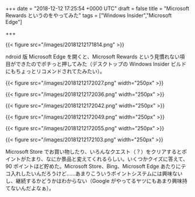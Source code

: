 
+++
date = "2018-12-12 17:25:54 +0000 UTC"
draft = false
title = "Microsoft Rewards というのをやってみた"
tags = ["Windows Insider","Microsoft Edge"]

+++


{{< figure src="/images/20181212171814.png"  >}}

ndroid 版 Microsoft Edge を開くと、Microsoft Rewards という見慣れない項目ができたのでポチっと押してみた（デスクトップの Windows Insider ビルドにもちょっとリコメンドされてたみたい）。

{{< figure src="/images/20181212172027.png" width="250px" >}}



{{< figure src="/images/20181212172036.png" width="250px" >}}



{{< figure src="/images/20181212172042.png" width="250px" >}}



{{< figure src="/images/20181212172049.png" width="250px" >}}



{{< figure src="/images/20181212172055.png" width="250px" >}}



{{< figure src="/images/20181212172103.png" width="250px" >}}

Microsoft Store でお買い物したり、いろんなクエスト（？）をクリアするとポイントがたまり、なにか景品と変えてくれるらしい。いくつかクイズに答えて、90 ポイントほど貯めた。Microsoft Store、Bing、Microsoft Edge あたりにテコ入れしたいんだろうけど……あまりこういうポイントシステムには興味ないし、継続するかどうかはわからない（Google がやってるヤツにもあまり興味持てないんだよなぁ）。


